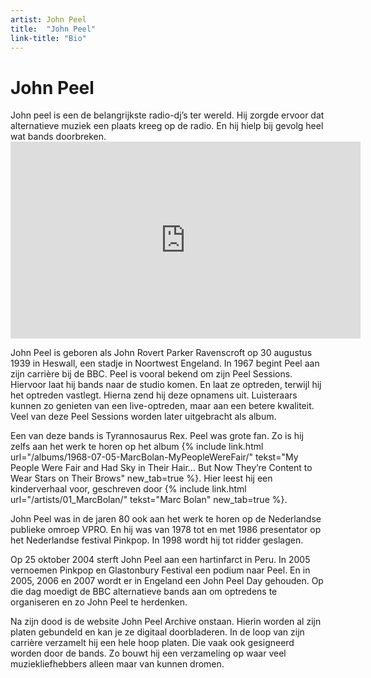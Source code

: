 ```yaml
---
artist: John Peel
title:  "John Peel"
link-title: "Bio"
---
```


# John Peel
<span class="lead">John peel is een de belangrijkste radio-dj’s ter wereld. Hij zorgde ervoor dat alternatieve muziek een plaats kreeg op de radio. En hij hielp bij gevolg heel wat bands doorbreken.</span><iframe width="560" height="315" src="https://www.youtube.com/embed/llQZ-736_js" frameborder="0" allowfullscreen></iframe>John Peel is geboren als John Rovert Parker Ravenscroft op 30 augustus 1939 in Heswall, een stadje in Noortwest Engeland. In 1967 begint Peel aan zijn carrière bij de <span tooltip="De Britse publieke omroep.">BBC</span>. Peel is vooral bekend om zijn <span class="engels">Peel Sessions</span>. Hiervoor laat hij bands naar de studio komen. En laat ze optreden, terwijl hij het optreden vastlegt. Hierna zend hij deze opnamens uit. Luisteraars kunnen zo genieten van een live-optreden, maar aan een betere kwaliteit. Veel van deze <span class="engels">Peel Sessions</span> worden later uitgebracht als album. Een van deze bands is <span class="engels">Tyrannosaurus Rex</span>. Peel was grote fan. Zo is hij zelfs aan het werk te horen op het album {% include link.html url="/albums/1968-07-05-MarcBolan-MyPeopleWereFair/" tekst="My People Were Fair and Had Sky in Their Hair… But Now They’re Content to Wear Stars on Their Brows" new_tab=true %}. Hier leest hij een kinderverhaal voor, geschreven door {% include link.html url="/artists/01_MarcBolan/" tekst="Marc Bolan" new_tab=true %}. John Peel was in de jaren 80 ook aan het werk te horen op de Nederlandse publieke omroep VPRO. En hij was van 1978 tot en met 1986 presentator op het Nederlandse festival <span tooltip="Pinkpop is een festival in het Nederlandse Landgraaf. Het festival vindt plaats sinds 1970 tijdens het Pinksterweekend. Je kan er drie dagen terecht om verschillende popgroepen aan het werk te zien.">Pinkpop</span>. In 1998 wordt hij tot ridder geslagen.Op 25 oktober 2004 sterft John Peel aan een hartinfarct in Peru. In 2005 vernoemen Pinkpop en <span tooltip="Glastonbury Festival is een festival in het Engelse Pilton, een dorpje nabij Glastonbury in Zuidwest Engeland. Het festival werd voor het eerst georganiseerd in 1970. Toen was het nog een klein festival. Inmiddels is het uitgegroeid tot een van de populairste rockfestivals ter wereld.">Glastonbury Festival</span> een podium naar Peel. En in 2005, 2006 en 2007 wordt er in Engeland een <span class="engels">John Peel Day</span> gehouden. Op die dag moedigt de BBC alternatieve bands aan om optredens te organiseren en zo John Peel te herdenken. Na zijn dood is de website <span tooltip=" {% include link.html tekst='John Peel Archive' url='http://www.johnpeelarchive.com/' escaped=true new_tab=true %}">John Peel Archive</span> onstaan. Hierin worden al zijn platen gebundeld en kan je ze digitaal doorbladeren. In de loop van zijn carrière verzamelt hij een hele hoop platen. Die vaak ook gesigneerd worden door de bands. Zo bouwt hij een verzameling op waar veel muziekliefhebbers alleen maar van kunnen dromen.
